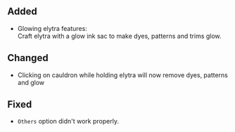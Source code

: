 ## Added
- Glowing elytra features:  
  Craft elytra with a glow ink sac to make dyes, patterns and trims glow.

## Changed
- Clicking on cauldron while holding elytra will now remove dyes, patterns and glow

## Fixed
- `Others` option didn't work properly.